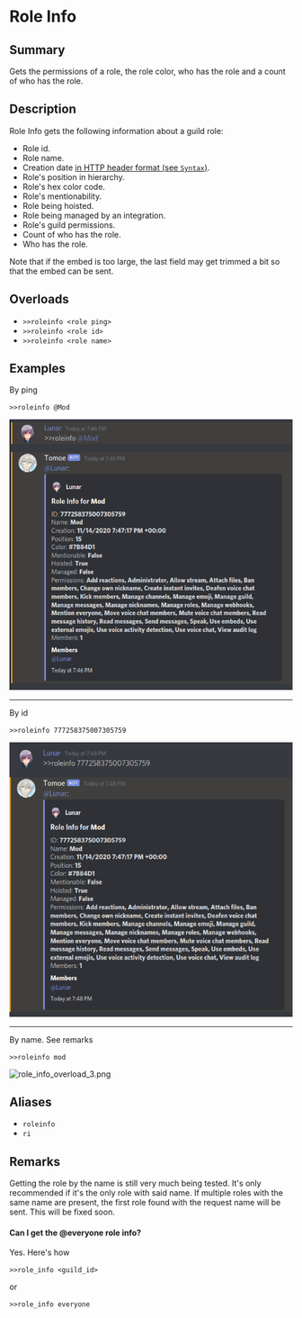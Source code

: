 # Role Info
## Summary
Gets the permissions of a role, the role color, who has the role and a count of who has the role.

## Description
Role Info gets the following information about a guild role:
  - Role id.
  - Role name.
  - Creation date [in HTTP header format (see `Syntax`)](https://developer.mozilla.org/en-US/docs/Web/HTTP/Headers/Date).
  - Role's position in hierarchy.
  - Role's hex color code.
  - Role's mentionability.
  - Role being hoisted.
  - Role being managed by an integration.
  - Role's guild permissions.
  - Count of who has the role.
  - Who has the role.

Note that if the embed is too large, the last field may get trimmed a bit so that the embed can be sent.

## Overloads
- `>>roleinfo <role ping>`
- `>>roleinfo <role id>`
- `>>roleinfo <role name>`

## Examples
By ping
```
>>roleinfo @Mod
```
![role_info_overload_1.png](/docs/images/role_info_overload_1.png)

<hr>

By id
```
>>roleinfo 777258375007305759
```
![role_info_overload_2.png](/docs/images/role_info_overload_2.png)

<hr>

By name. See remarks
```
>>roleinfo mod
```
![role_info_overload_3.png](role_info_overload_3.png)

## Aliases
- `roleinfo`
- `ri`

## Remarks
Getting the role by the name is still very much being tested. It's only recommended if it's the only role with said name. If multiple roles with the same name are present, the first role found with the request name will be sent. This will be fixed soon.

#### Can I get the @everyone role info?

Yes. Here's how

```
>>role_info <guild_id>
```
or
```
>>role_info everyone
```